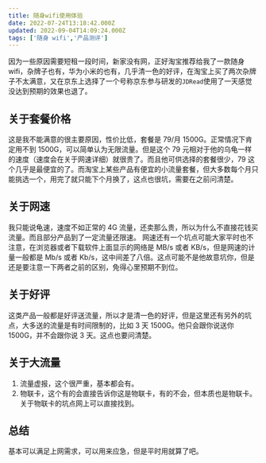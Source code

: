 ```yaml
---
title: 随身wifi使用体验
date: 2022-07-24T13:18:42.000Z
updated: 2022-09-04T14:09:24.000Z
tags: ['随身 wifi','产品测评']
---
```

  
因为一些原因需要短租一段时间，新家没有网，正好淘宝推荐给我了一款随身 wifi，杂牌子也有，华为小米的也有，几乎清一色的好评，在淘宝上买了两次杂牌子不太满意，又在京东上选择了一个号称京东参与研发的`JDRead`使用了一天感觉没达到预期的效果也退了。

## 关于套餐价格

这是我不能满意的很主要原因，性价比低，套餐是 79/月 1500G。正常情况下肯定用不到 1500G，可以简单认为无限流量。但是这个 79 元相对于他的乌龟一样的速度（速度会在关于网速详细）就很贵了。而且他可供选择的套餐很少，79 这个几乎是最便宜的了。而淘宝上某些产品有便宜的小流量套餐，但大多数每个月只能挑选一个，用完了就只能下个月换了，这点也很坑，需要在之前问清楚。

## 关于网速

我只能说龟速，速度不如正常的 4G 流量，还卖那么贵，所以为什么不直接花钱买流量。而且部分产品到了一定流量还限速。
网速还有一个坑点可能大家平时也不注意，在浏览器或者下载软件上面显示的网络是 MB/s 或者 KB/s，但是网速的计量一般都是 Mb/s 或者 Kb/s，这中间差了八倍。这点可能不是他故意坑你，但是还是要注意一下两者之前的区别，免得心里预期不到位。

## 关于好评

这类产品一般都是好评送流量，所以才是清一色的好评，但是这里还有另外的坑点，大多送的流量是有时间限制的，比如 3 天 1500G。他只会跟你说送你 1500G，并不会跟你说 3 天。这点也要问清楚。

## 关于大流量

1. 流量虚报，这个很严重，基本都会有。
1. 物联卡，这个有的会直接告诉你这是物联卡，有的不会，但本质也是物联卡。关于物联卡的坑点网上可以直接找到。

## 总结

基本可以满足上网需求，可以用来应急，但是平时用就算了吧。